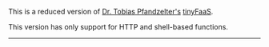 This is a reduced version of [Dr. Tobias Pfandzelter's](https://github.com/pfandzelter) [tinyFaaS](https://github.com/pfandzelter/tinyFaaS).

This version has only support for HTTP and shell-based functions.


---

